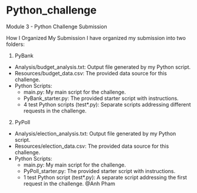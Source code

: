 # Python_challenge
Module 3 - Python Challenge Submission

How I Organized My Submission
I have organized my submission into two folders:

1. PyBank
- Analysis/budget_analysis.txt: Output file generated by my Python script.
- Resources/budget_data.csv: The provided data source for this challenge.
- Python Scripts:
    +   main.py: My main script for the challenge.
    +   PyBank_starter.py: The provided starter script with instructions.
    +   4 test Python scripts (test*.py): Separate scripts addressing different requests in the challenge.

2. PyPoll
- Analysis/election_analysis.txt: Output file generated by my Python script.
- Resources/election_data.csv: The provided data source for this challenge.
- Python Scripts:
    +   main.py: My main script for the challenge.
    +   PyPoll_starter.py: The provided starter script with instructions.
    +   1 test Python script (test*.py): A separate script addressing the first request in the challenge.
@Anh Pham
